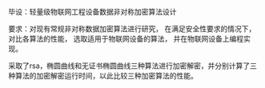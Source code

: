 毕设：轻量级物联网工程设备数据非对称加密算法设计


要求：对现有常规非对称数据加密算法进行研究， 在满足安全性要求的情况下， 对比各算法的性能， 选取适用于物联网设备的算法， 并在物联网设备上编程实现。 


采取了rsa，椭圆曲线和无证书椭圆曲线三种算法进行加密解密，并分别计算了三种算法的加密解密运行时间，以此比较三种加密算法的性能。
